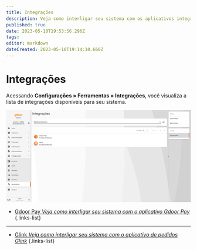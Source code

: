```yaml
---
title: Integrações
description: Veja como interligar seu sistema com os aplicativos integrados ao sistema
published: true
date: 2023-05-10T19:53:56.296Z
tags: 
editor: markdown
dateCreated: 2023-05-10T19:14:10.660Z
---
```


# Integrações

Acessando **Configurações » Ferramentas » Integrações**, você visualiza a lista de integrações disponíveis para seu sistema.

![tela-integracoes.png](/config/ferramentas/tela-integracoes.png)

- [Gdoor Pay *Veja como interligar seu sistema com o aplicativo Gdoor Pay*](/ferramentas/integracoes/gdoorpay)
{.links-list}
-----------------------------------------------------------------------------------------------------
- [Glink *Veja como interligar seu sistema com o aplicativo de pedidos Glink*](/ferramentas/integracoes/glink)
{.links-list}

